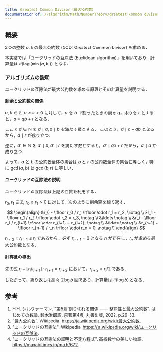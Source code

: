 ```yaml
---
title: Greatest Common Divisor（最大公約数）
documentation_of: //algorithm/Math/NumberTheory/greatest_common_divisor.hpp
---
```



## 概要

2つの整数 $a, b$ の最大公約数 (GCD: Greatest Common Divisor) を求める．

本実装では「ユークリッドの互除法 (Euclidean algorithm)」を用いており，計算量は $\mathcal{O}(\log(\min(a,b)))$ となる．

### アルゴリズムの説明

ユークリッドの互除法が最大公約数を求める原理とその計算量を説明する．

#### 剰余と公約数の関係

$a, b \in \mathbb{Z}, \ a \geq b > 0$ に対して，$a$ を $b$ で割ったときの商を $q$，余りを $r$ とすると，$a = qb + r$ となる．

ここで $d \in \mathbb{N}$ を $d \mid a, \ d \mid b$ を満たす数とする．
このとき，$d \mid a-qb$ となるから，$d \mid r$ が成り立つ．

逆に，$d' \in \mathbb{N}$ を $d' \mid b, \ d' \mid r$ を満たす数とすると，$d' \mid qb+r$ だから，$d' \mid a$ が成り立つ．

よって，$a$ と $b$ の公約数全体の集合は $b$ と $r$ の公約数全体の集合に等しく，特に $\gcd(a,b)$ は $\gcd(b,r)$ に等しい．

#### ユークリッドの互除法の説明

ユークリッドの互除法は上記の性質を利用する．

$r_0, r_1 \in \mathbb{Z}, \ r_0 \geq r_1 > 0$ に対して，次のように剰余算を繰り返す．

$$
\begin{align}
&r_0 - \lfloor r_0 / r_1 \rfloor \cdot r_1 = r_2, \notag \\
&r_1 - \lfloor r_1 / r_2 \rfloor \cdot r_2 = r_3, \notag \\
&\ldots \notag \\
&r_i - \lfloor r_i / r_{i+1} \rfloor \cdot r_{i+1} = r_{i+2}, \notag \\
&\ldots \notag \\
&r_{n-1} - \lfloor r_{n-1} / r_n \rfloor \cdot r_n = 0. \notag \\
\end{align}
$$

$r_{i+2} < r_{i+1} \leq r_i$ であるから，必ず $r_{n+1} = 0$ となる $n$ が存在し，$r_n$ が求める最大公約数となる．

#### 計算量の導出

先の式 $r_i - \lfloor r_i / r_{i+1} \rfloor \cdot r_{i+1} = r_{i+2}$ において，$r_{i+2} < r_i / 2$ である．

したがって，繰り返しは高々 $2 \log b$ 回であり，計算量は $\mathcal{O}(\log b)$ となる．

## 参考

1. H.H. シルヴァーマン. "第5章 割り切れる関係 —— 整除性と最大公約数". はじめての数論. 鈴木治郎訳. 原著第4版, 丸善出版, 2022, p.29-33.
1. "最大公約数". Wikipedia. <https://ja.wikipedia.org/wiki/最大公約数>.
1. "ユークリッドの互除法". Wikipedia. <https://ja.wikipedia.org/wiki/ユークリッドの互除法>.
1. "ユークリッドの互除法の証明と不定方程式". 高校数学の美しい物語. <https://manabitimes.jp/math/672>.
